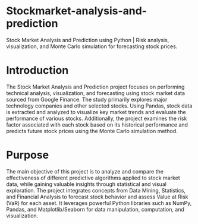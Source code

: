 # Stockmarket-analysis-and-prediction
Stock Market Analysis and Prediction using Python | Risk analysis, visualization, and Monte Carlo simulation for forecasting stock prices.

# Introduction

The Stock Market Analysis and Prediction project focuses on performing technical analysis, visualization, and forecasting using stock market data sourced from Google Finance. The study primarily explores major technology companies and other selected stocks. Using Pandas, stock data is extracted and analyzed to visualize key market trends and evaluate the performance of various stocks. Additionally, the project examines the risk factor associated with each stock based on its historical performance and predicts future stock prices using the Monte Carlo simulation method.

# Purpose

The main objective of this project is to analyze and compare the effectiveness of different predictive algorithms applied to stock market data, while gaining valuable insights through statistical and visual exploration. The project integrates concepts from Data Mining, Statistics, and Financial Analysis to forecast stock behavior and assess Value at Risk (VaR) for each asset.
It leverages powerful Python libraries such as NumPy, Pandas, and Matplotlib/Seaborn for data manipulation, computation, and visualization.
